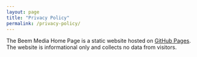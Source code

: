```yaml
---
layout: page
title: "Privacy Policy"
permalink: /privacy-policy/
---
```

The Beem Media Home Page is a static website hosted on [GitHub Pages](https://pages.github.com). The website is informational only and collects no data from visitors.